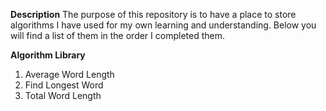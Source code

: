 **Description**
The purpose of this repository is to have a place to store algorithms I have used for my own learning and understanding. Below you will find a list of them in the order I completed them.

**Algorithm Library**
1. Average Word Length
2. Find Longest Word
3. Total Word Length